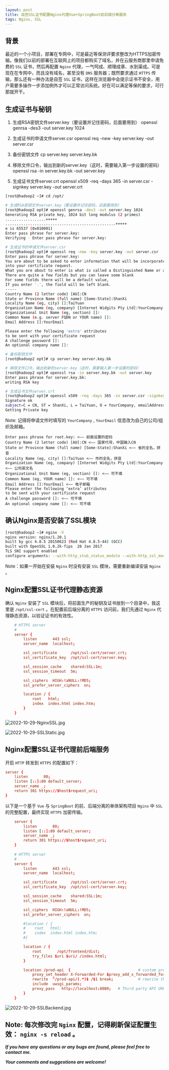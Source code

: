 ```yaml
---
layout: post
title: 自签SSL证书配置Nginx代理Vue+SpringBoot前后端分离服务
tags: Nginx, SSL
---
```


## 背景

最近的一个小项目，部署在专网中，可是最近等保测评要求整改为HTTPS加密传输。像我们以前的部署在互联网上的项目都购买了域名，并在云服务商那里申请免费的 `SSL` 证书，然后再配置 `Nginx` 代理，一气呵成、顺理成章、水到渠成。可是现在在专网中，而且没有域名，甚至没有 `DNS` 服务器；既然要求通过 `HTTPS` 传输，那么还有一种办法是自签 `SSL` 证书，这样在浏览器中会提示证书不安全，用户需要多操作一步添加例外才可以正常访问系统。好在可以满足等保的要求，可行那就开干。

## 生成证书与秘钥

1. 生成RSA密钥文件server.key（要设置并记住密码，后面要用到）
openssl genrsa -des3 -out server.key 1024

2. 生成证书的申请文件server.csr
openssl req -new -key server.key -out server.csr

3. 备份密钥文件
cp server.key server.key.bk

4. 移除文件口令，输出到新的server.key（这时，需要输入第一步设置的密码）
openssl rsa -in server.key.bk -out server.key

5. 生成证书文件server.crt
openssl x509 -req -days 365 -in server.csr -signkey server.key -out server.crt

```bash
[root@hadoop2 ~]# cd /opt/

# 生成RSA密钥文件server.key（要设置并记住密码，后面要用到）
[root@hadoop2 opt]# openssl genrsa -des3 -out server.key 1024
Generating RSA private key, 1024 bit long modulus (2 primes)
..................+++++
.................................................+++++
e is 65537 (0x010001)
Enter pass phrase for server.key:
Verifying - Enter pass phrase for server.key:

# 生成证书的申请文件server.csr
[root@hadoop2 opt]# openssl req -new -key server.key -out server.csr
Enter pass phrase for server.key:
You are about to be asked to enter information that will be incorporated
into your certificate request.
What you are about to enter is what is called a Distinguished Name or a DN.
There are quite a few fields but you can leave some blank
For some fields there will be a default value,
If you enter '.', the field will be left blank.
-----
Country Name (2 letter code) [AU]:CN
State or Province Name (full name) [Some-State]:ShanXi
Locality Name (eg, city) []:TaiYuan
Organization Name (eg, company) [Internet Widgits Pty Ltd]:YourCompany
Organizational Unit Name (eg, section) []:
Common Name (e.g. server FQDN or YOUR name) []:
Email Address []:YourEmail

Please enter the following 'extra' attributes
to be sent with your certificate request
A challenge password []:
An optional company name []:

# 备份密钥文件
[root@hadoop2 opt]# cp server.key server.key.bk

# 移除文件口令，输出到新的server.key（这时，需要输入第一步设置的密码）
[root@hadoop2 opt]# openssl rsa -in server.key.bk -out server.key
Enter pass phrase for server.key.bk:
writing RSA key

# 生成证书文件server.crt
[root@hadoop2 opt]# openssl x509 -req -days 365 -in server.csr -signkey server.key -out server.crt
Signature ok
subject=C = CN, ST = ShanXi, L = TaiYuan, O = YourCompany, emailAddress = YourEmail
Getting Private key
```

Note: 记得将申请文件时填写的 `YourCompany` , `YourEmail` 信息改为自己的公司/组织及邮箱。

```
Enter pass phrase for root.key: <—— 前面设置的密码
Country Name (2 letter code) [AU]:CN <—— 国家代号，中国输入CN
State or Province Name (full name) [Some-State]:ShanXi <—— 省的全名，拼音
Locality Name (eg, city) []:TaiYuan <—— 市的全名，拼音
Organization Name (eg, company) [Internet Widgits Pty Ltd]:YourCompany <—— 公司英文名
Organizational Unit Name (eg, section) []: <—— 可不填
Common Name (eg, YOUR name) []: <—— 可不填
Email Address []:YourEmail <—— 电子邮箱
Please enter the following ‘extra’ attributes
to be sent with your certificate request
A challenge password []: <—— 可不填
An optional company name []: <—— 可不填
```

## 确认Nginx是否安装了SSL模块

```bash
[root@hadoop2 ~]# nginx -V
nginx version: nginx/1.20.1
built by gcc 4.8.5 20150623 (Red Hat 4.8.5-44) (GCC) 
built with OpenSSL 1.0.2k-fips  26 Jan 2017
TLS SNI support enabled
configure arguments: --with-http_stub_status_module --with-http_ssl_module
```

Note：如果一开始在安装 `Nginx` 时没有安装 `SSL` 模块，需要重新编译安装 `Nginx` 。

## Nginx配置SSL证书代理静态资源

确认 `Nginx` 安装了 `SSL` 模块后，将前面生产的秘钥及证书放到一个目录中，我这里是 `/opt/ssl-cert` 。在配置前后端分离的 `HTTPS` 访问前，我们先通过 `Nginx` 代理静态资源，以验证证书的有效性。

```conf
    # HTTPS server
    #
    server {
        listen       443 ssl;
        server_name  localhost;

        ssl_certificate      /opt/ssl-cert/server.crt;
        ssl_certificate_key  /opt/ssl-cert/server.key;

        ssl_session_cache    shared:SSL:1m;
        ssl_session_timeout  5m;

        ssl_ciphers  HIGH:!aNULL:!MD5;
        ssl_prefer_server_ciphers  on;

        location / {
            root   html;
            index  index.html index.htm;
        }
    }
```

![2022-10-29-NginxSSL.jpg](https://github.com/heartsuit/heartsuit.github.io/raw/master/pictures/2022-10-29-NginxSSL.jpg)

![2022-10-29-SSLStatic.jpg](https://github.com/heartsuit/heartsuit.github.io/raw/master/pictures/2022-10-29-SSLStatic.jpg)

## Nginx配置SSL证书代理前后端服务

开启 `HTTP` 转发到 `HTTPS` 的配置如下：

```conf
server {
    listen       80;
    listen [::]:80 default_server;
    server_name _;
    return 301 https://$host$request_uri;
}
```

以下是一个基于 `Vue` 与 `SpringBoot` 的前、后端分离的单体架构项目 `Nginx` 中 `SSL` 的完整配置，最终实现 `HTTPS` 加密传输。

```conf
    server {
        listen       80;
        listen [::]:80 default_server;
        server_name _;
        return 301 https://$host$request_uri;
    }
    
    # HTTPS server
    #
    server {
        listen       443 ssl;
        server_name  localhost;

        ssl_certificate      /opt/ssl-cert/server.crt;
        ssl_certificate_key  /opt/ssl-cert/server.key;

        ssl_session_cache    shared:SSL:1m;
        ssl_session_timeout  5m;

        ssl_ciphers  HIGH:!aNULL:!MD5;
        ssl_prefer_server_ciphers  on;

        #location / {
        #    root   html;
        #    index  index.html index.htm;
        #}

        location / {
            root       /opt/frontend/dist;
            try_files $uri $uri/ /index.html;
        }

        location /prod-api  {                              # custom prefix: third party API
            proxy_set_header X-Forwarded-For $proxy_add_x_forwarded_for;
            rewrite  ^/prod-api/(.*)$ /$1 break;           # rewrite the URL and redirect
            include  uwsgi_params;
            proxy_pass   http://localhost:8080;   # Third party API URL
        }
    }
```

![2022-10-29-SSLBackend.jpg](https://github.com/heartsuit/heartsuit.github.io/raw/master/pictures/2022-10-29-SSLBackend.jpg)

Note: 每次修改完 `Nginx` 配置，记得刷新保证配置生效： `nginx -s reload` 。
---

***If you have any questions or any bugs are found, please feel free to contact me.***

***Your comments and suggestions are welcome!***
